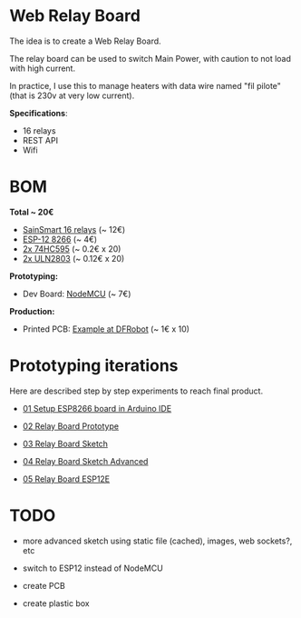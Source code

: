 
# Web Relay Board

The idea is to create a Web Relay Board.

The relay board can be used to switch Main Power, with caution to not load with high current.

In practice, I use this to manage heaters with data wire named "fil pilote" (that is 230v at very low current).

__Specifications__:
- 16 relays
- REST API
- Wifi

# BOM

__Total ~ 20€__

- [SainSmart 16 relays](http://www.sainsmart.com/relay-1/16-channel-12v-relay-module-for-pic-arm-avr-dsp-arduino-msp430-ttl-logic.html) (~ 12€)
- [ESP-12 8266](http://www.ebay.fr/itm/5119-ESP12-E-esp8266-module-wifi-sans-fils-ARDUINO-ESP8266-ESP12E-/191849920712) (~ 4€)
- [2x 74HC595](http://www.ebay.fr/itm/20-x-74HC595-8-bit-Shift-Register-IC-DIP-16-TEXAS-/260843227719) (~ 0.2€ x 20)
- [2x ULN2803](http://www.ebay.fr/itm/20x-ULN2803APG-ULN2803-DIP-18-Transistor-TOSHIBA-DARLINGTON-ARRAYS-Buffer-Driver-/350899601550) (~ 0.12€ x 20)

__Prototyping:__

- Dev Board: [NodeMCU](http://www.ebay.fr/itm/NodeMcu-V3-Lua-WeMos-WiFi-Wireless-Module-CH340-Development-Board-ESP8266-ESP12E-/322164935016) (~ 7€)

__Production:__

- Printed PCB: [Example at DFRobot](https://www.dfrobot.com/index.php?route=product/pcb&product_id=1351) (~ 1€ x 10)


# Prototyping iterations

Here are described step by step experiments to reach final product.

- [01 Setup ESP8266 board in Arduino IDE](/iterations/1-setup-arduino-ide-for-esp8266.md)

- [02 Relay Board Prototype](/iterations/2-relay-board-prototype.md)

- [03 Relay Board Sketch](/iterations/3-relay-board-sketch.md)

- [04 Relay Board Sketch Advanced](/iterations/4-relay-board-sketch-2.md)

- [05 Relay Board ESP12E](/iterations/4-relay-board-esp12e.md)


# TODO

- more advanced sketch using static file (cached), images, web sockets?, etc

- switch to ESP12 instead of NodeMCU

- create PCB

- create plastic box

